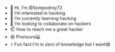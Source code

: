 - 👋 Hi, I’m @Sompodroy72
- 👀 I’m interested in hacking
- 🌱 I’m currently learning hacking
- 💞️ I’m looking to collaborate on hackers
- 📫 How to reach me a great hacker
- 😄 Pronouns💻
- ⚡ Fun fact:I'm in zero of knowledge but I want😅

<!---
Sompodroy72/Sompodroy72 is a ✨ special ✨ repository because its `README.md` (this file) appears on your GitHub profile.
You can click the Preview link to take a look at your changes.
--->
